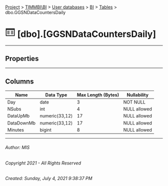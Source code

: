 #### 

[Project](../../../../index.md) > [TIMMBI\\BI](../../../index.md) > [User databases](../../index.md) > [BI](../index.md) > [Tables](Tables.md) > dbo.GGSNDataCountersDaily

# ![Tables](../../../../Images/Table32.png) [dbo].[GGSNDataCountersDaily]

---

## <a name="#properties"></a>Properties



---

## <a name="#columns"></a>Columns

| Name | Data Type | Max Length (Bytes) | Nullability |
|---|---|---|---|
| Day | date | 3 | NOT NULL |
| NSubs | int | 4 | NULL allowed |
| DataUpMb | numeric(33,12) | 17 | NULL allowed |
| DataDownMb | numeric(33,12) | 17 | NULL allowed |
| Minutes | bigint | 8 | NULL allowed |


---

###### Author:  MIS

###### Copyright 2021 - All Rights Reserved

###### Created: Sunday, July 4, 2021 9:38:37 PM

